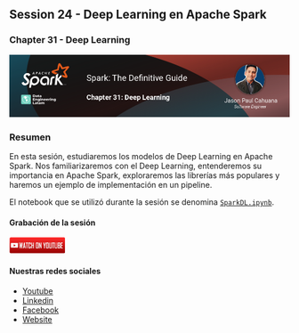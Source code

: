 ## Session 24 - Deep Learning en Apache Spark
### Chapter 31 - Deep Learning

![Banner Session 24](../../assets/banner_session_24.png)

### Resumen
En esta sesión, estudiaremos los modelos de Deep Learning en Apache Spark. Nos familiarizaremos con el Deep Learning, entenderemos su importancia en Apache Spark, exploraremos las librerías más populares y haremos un ejemplo de implementación en un pipeline.

El notebook que se utilizó durante la sesión se denomina [`SparkDL.ipynb`](SparkDL.ipynb).

#### Grabación de la sesión
[![Watch Session 24](../../assets/youtube.png)](https://www.youtube.com/watch?v=WOf-VNnfz60)


#### Nuestras redes sociales
* [Youtube](https://www.youtube.com/channel/UCqFCoUEvxR23ymmih0GD7mQ?sub_confirmation=1 'Subscríbate al canal')
* [Linkedin](https://www.linkedin.com/company/data-engineering-latam/ 'Síganos en Linkedin')
* [Facebook](https://www.facebook.com/dataengineeringlatam/ 'Síganos en Facebook')
* [Website](https://expy.bio/dataengineeringlatam 'Nuestro website')
